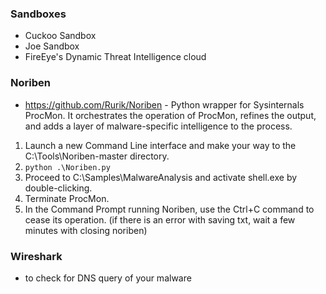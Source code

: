 ### Sandboxes
- Cuckoo Sandbox
- Joe Sandbox
- FireEye's Dynamic Threat Intelligence cloud

### Noriben
- https://github.com/Rurik/Noriben - Python wrapper for Sysinternals ProcMon. It orchestrates the operation of ProcMon, refines the output, and adds a layer of malware-specific intelligence to the process.
1. Launch a new Command Line interface and make your way to the C:\Tools\Noriben-master directory.
2. `python .\Noriben.py`
3. Proceed to C:\Samples\MalwareAnalysis and activate shell.exe by double-clicking.
4. Terminate ProcMon.
5. In the Command Prompt running Noriben, use the Ctrl+C command to cease its operation. (if there is an error with saving txt, wait a few minutes with closing noriben)
### Wireshark
- to check for DNS query of your malware
